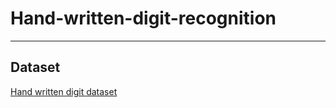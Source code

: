 # Hand-written-digit-recognition
----------------------------------------------------------------------
## Dataset
<a href='https://drive.google.com/file/d/1xgE-MF2Romyhjtb5CtYfieYPcrhoL6QI/view?usp=drive_link'> Hand written digit dataset </a>
